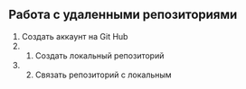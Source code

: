 ## Работа с удаленными репозиториями
1. Создать аккаунт на Git Hub
2. 1. Создать локальный репозиторий
3. 2. Связать репозиторий с локальным
